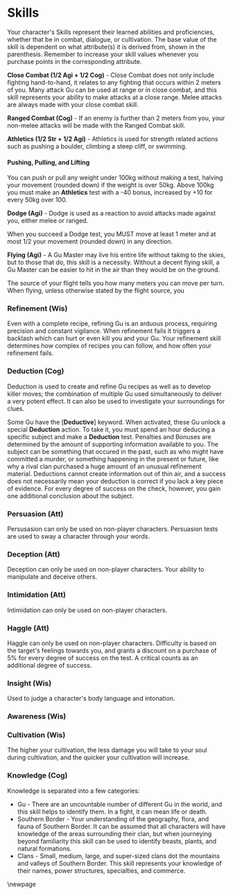 # Skills

Your character's Skills represent their learned abilities and proficiencies, whether that be in combat, dialogue, or cultivation. The base value of the skill is dependent on what attribute(s) it is derived from, shown in the parenthesis. Remember to increase your skill values whenever you purchase points in the corresponding attribute.

**Close Combat (1/2 Agi + 1/2 Cog)** - Close Combat does not only include fighting hand-to-hand, it relates to any fighting that occurs within 2 meters of you. Many attack Gu can be used at range or in close combat, and this skill represents your ability to make attacks at a close range. Melee attacks are always made with your close combat skill.

**Ranged Combat (Cog)** - If an enemy is further than 2 meters from you, your non-melee attacks will be made with the Ranged Combat skill.

**Athletics (1/2 Str + 1/2 Agi)** - Athletics is used for strength related actions such as pushing a boulder, climbing a steep cliff, or swimming.
#### Pushing, Pulling, and Lifting
You can push or pull any weight under 100kg without making a test, halving your movement (rounded down) if the weight is over 50kg. Above 100kg you must make an **Athletics** test with a -40 bonus, increased by +10 for every 50kg over 100.

**Dodge (Agi)** - Dodge is used as a reaction to avoid attacks made against you, either melee or ranged.

When you succeed a Dodge test, you MUST move at least 1 meter and at most 1/2 your movement (rounded down) in any direction.

**Flying (Agi)** - A Gu Master may live his entire life without taking to the skies, but to those that do, this skill is a necessity. Without a decent flying skill, a Gu Master can be easier to hit in the air than they would be on the ground.

The source of your flight tells you how many meters you can move per turn. When flying, unless otherwise stated by the flight source, you 

### **Refinement (Wis)**
Even with a complete recipe, refining Gu is an arduous process, requiring precision and constant vigilance. When refinement fails it triggers a backlash which can hurt or even kill you and your Gu. Your refinement skill determines how complex of recipes you can follow, and how often your refinement fails.

### **Deduction (Cog)**
Deduction is used to create and refine Gu recipes as well as to develop killer moves; the combination of multiple Gu used simultaneously to deliver a very potent effect. It can also be used to investigate your surroundings for clues.

Some Gu have the [**Deductive**] keyword. When activated, these Gu unlock a special **Deduction** action. To take it, you must spend an hour deducing a specific subject and make a **Deduction** test. Penalties and Bonuses are determined by the amount of supporting information available to you. The subject can be something that occured in the past, such as who might have committed a murder, or something happening in the present or future, like why a rival clan purchased a huge amount of an unusual refinement material. Deductions cannot create information out of thin air, and a success does not necessarily mean your deduction is correct if you lack a key piece of evidence. For every degree of success on the check, however, you gain one additional conclusion about the subject.

### **Persuasion (Att)**
Persusasion can only be used on non-player characters. Persuasion tests are used to sway a character through your words.

### **Deception (Att)**
Deception can only be used on non-player characters. Your ability to manipulate and deceive others.

### **Intimidation (Att)**
Intimidation can only be used on non-player characters.

### **Haggle (Att)**
Haggle can only be used on non-player characters. Difficulty is based on the target's feelings towards you, and grants a discount on a purchase of 5% for every degree of success on the test. A critical counts as an additional degree of success.

### **Insight (Wis)**
Used to judge a character's body language and intonation.

### **Awareness (Wis)**

### **Cultivation (Wis)**
The higher your cultivation, the less damage you will take to your soul during cultivation, and the quicker your cultivation will increase.

### **Knowledge (Cog)**
Knowledge is separated into a few categories:
- Gu - There are an uncountable number of different Gu in the world, and this skill helps to identify them. In a fight, it can mean life or death.
- Southern Border - Your understanding of the geography, flora, and fauna of Southern Border. It can be assumed that all characters will have knowledge of the areas surrounding their clan, but when journeying beyond familiarity this skill can be used to identify beasts, plants, and natural formations.
- Clans - Small, medium, large, and super-sized clans dot the mountains and valleys of Southern Border. This skill represents your knowledge of their names, power structures, specialties, and commerce.

\newpage